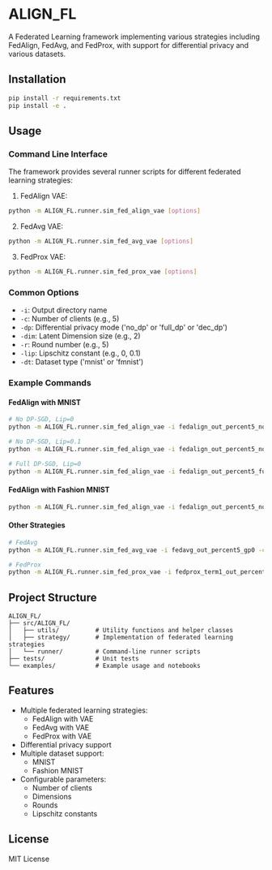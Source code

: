 # ALIGN_FL

A Federated Learning framework implementing various strategies including FedAlign, FedAvg, and FedProx, with support for differential privacy and various datasets.

## Installation

```bash
pip install -r requirements.txt
pip install -e .
```

## Usage

### Command Line Interface

The framework provides several runner scripts for different federated learning strategies:

1. FedAlign VAE:
```bash
python -m ALIGN_FL.runner.sim_fed_align_vae [options]
```

2. FedAvg VAE:
```bash
python -m ALIGN_FL.runner.sim_fed_avg_vae [options]
```

3. FedProx VAE:
```bash
python -m ALIGN_FL.runner.sim_fed_prox_vae [options]
```

### Common Options

- `-i`: Output directory name
- `-c`: Number of clients (e.g., 5)
- `-dp`: Differential privacy mode ('no_dp' or 'full_dp' or 'dec_dp')
- `-dim`: Latent Dimension size (e.g., 2)
- `-r`: Round number (e.g., 5)
- `-lip`: Lipschitz constant (e.g., 0, 0.1)
- `-dt`: Dataset type ('mnist' or 'fmnist')

### Example Commands

#### FedAlign with MNIST
```bash
# No DP-SGD, Lip=0
python -m ALIGN_FL.runner.sim_fed_align_vae -i fedalign_out_percent5_no_dp_lip0 -c 5 -dp no_dp -dim 2 -r 5 -lip 0 -dt mnist

# No DP-SGD, Lip=0.1
python -m ALIGN_FL.runner.sim_fed_align_vae -i fedalign_out_percent5_no_dp_lip0.1 -c 5 -dp no_dp -dim 2 -r 5 -lip 0.1 -dt mnist

# Full DP-SGD, Lip=0
python -m ALIGN_FL.runner.sim_fed_align_vae -i fedalign_out_percent5_full_dp_lip0 -c 5 -dp full_dp -dim 2 -r 5 -lip 0 -dt mnist
```

#### FedAlign with Fashion MNIST
```bash
python -m ALIGN_FL.runner.sim_fed_align_vae -i fedalign_out_percent5_no_dp_lip0 -c 5 -dp no_dp -dim 2 -r 5 -lip 0 -dt fmnist
```

#### Other Strategies
```bash
# FedAvg
python -m ALIGN_FL.runner.sim_fed_avg_vae -i fedavg_out_percent5_gp0 -c 5 -dp no_dp -dim 2 -r 5 -lip 0 -dt mnist

# FedProx
python -m ALIGN_FL.runner.sim_fed_prox_vae -i fedprox_term1_out_percent5_gp0 -c 5 -dp no_dp -dim 2 -r 5 -lip 0 -dt mnist
```

## Project Structure

```
ALIGN_FL/
├── src/ALIGN_FL/
│   ├── utils/          # Utility functions and helper classes
│   ├── strategy/       # Implementation of federated learning strategies
│   └── runner/         # Command-line runner scripts
├── tests/              # Unit tests
└── examples/           # Example usage and notebooks
```

## Features

- Multiple federated learning strategies:
  - FedAlign with VAE
  - FedAvg with VAE
  - FedProx with VAE
- Differential privacy support
- Multiple dataset support:
  - MNIST
  - Fashion MNIST
- Configurable parameters:
  - Number of clients
  - Dimensions
  - Rounds
  - Lipschitz constants

## License

MIT License